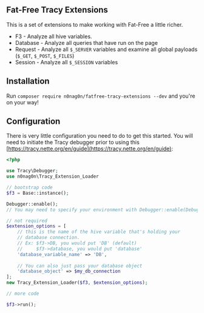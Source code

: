 Fat-Free Tracy Extensions
------

This is a set of extensions to make working with Fat-Free a little richer.

- F3 - Analyze all hive variables.
- Database - Analyze all queries that have run on the page
- Request - Analyze all `$_SERVER` variables and examine all global payloads (`$_GET`, `$_POST`, `$_FILES`)
- Session - Analyze all `$_SESSION` variables

Installation
-------
Run `composer require n0nag0n/fatfree-tracy-extensions --dev` and you're on your way!

Configuration
-------
There is very little configuration you need to do to get this started. You will need to initiate the Tracy debugger prior to using this [https://tracy.nette.org/en/guide](https://tracy.nette.org/en/guide):

```php
<?php

use Tracy\Debugger;
use n0nag0n\Tracy_Extension_Loader

// bootstrap code
$f3 = Base::instance();

Debugger::enable();
// You may need to specify your environment with Debugger::enable(Debugger::DEVELOPMENT)

// not required
$extension_options = [
	// this is the name of the hive variable that's holding your
	// database connection.
	// Ex: $f3->DB, you would put 'DB' (default)
	//     $f3->database, you would put 'database'
	'database_variable_name' => 'DB',
	
	// You can also just pass your database object
	'database_object' => $my_db_connection
];
new Tracy_Extension_Loader($f3, $extension_options);

// more code

$f3->run();
